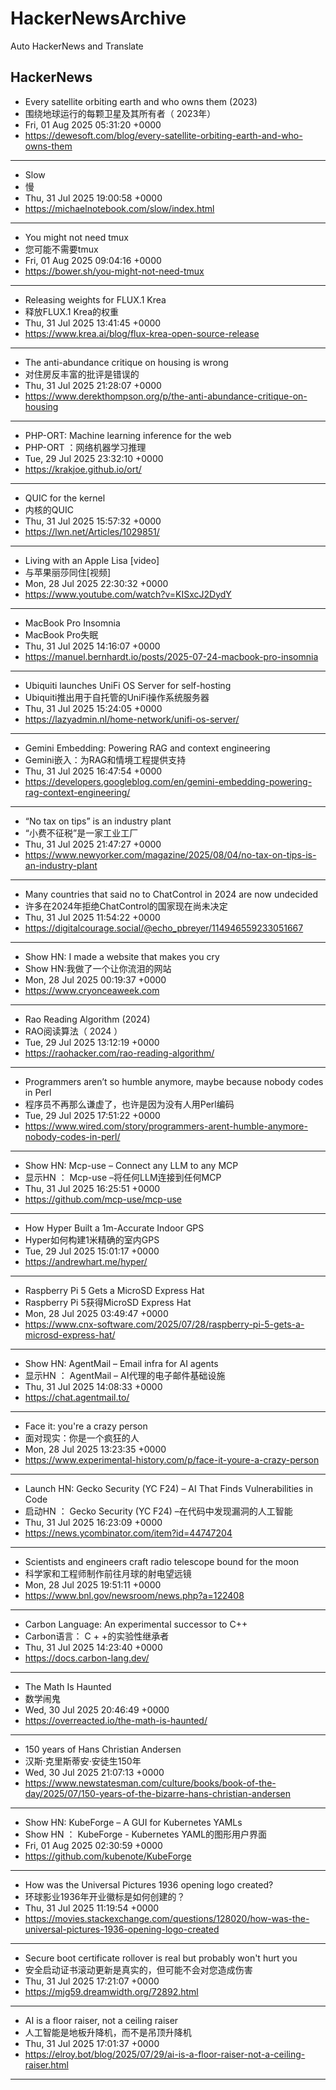 # HackerNewsArchive
Auto HackerNews and Translate

## HackerNews
* Every satellite orbiting earth and who owns them (2023)
* 围绕地球运行的每颗卫星及其所有者（ 2023年）
* Fri, 01 Aug 2025 05:31:20 +0000
* https://dewesoft.com/blog/every-satellite-orbiting-earth-and-who-owns-them
----
* Slow
* 慢
* Thu, 31 Jul 2025 19:00:58 +0000
* https://michaelnotebook.com/slow/index.html
----
* You might not need tmux
* 您可能不需要tmux
* Fri, 01 Aug 2025 09:04:16 +0000
* https://bower.sh/you-might-not-need-tmux
----
* Releasing weights for FLUX.1 Krea
* 释放FLUX.1 Krea的权重
* Thu, 31 Jul 2025 13:41:45 +0000
* https://www.krea.ai/blog/flux-krea-open-source-release
----
* The anti-abundance critique on housing is wrong
* 对住房反丰富的批评是错误的
* Thu, 31 Jul 2025 21:28:07 +0000
* https://www.derekthompson.org/p/the-anti-abundance-critique-on-housing
----
* PHP-ORT: Machine learning inference for the web
* PHP-ORT ：网络机器学习推理
* Tue, 29 Jul 2025 23:32:10 +0000
* https://krakjoe.github.io/ort/
----
* QUIC for the kernel
* 内核的QUIC
* Thu, 31 Jul 2025 15:57:32 +0000
* https://lwn.net/Articles/1029851/
----
* Living with an Apple Lisa [video]
* 与苹果丽莎同住[视频]
* Mon, 28 Jul 2025 22:30:32 +0000
* https://www.youtube.com/watch?v=KISxcJ2DydY
----
* MacBook Pro Insomnia
* MacBook Pro失眠
* Thu, 31 Jul 2025 14:16:07 +0000
* https://manuel.bernhardt.io/posts/2025-07-24-macbook-pro-insomnia
----
* Ubiquiti launches UniFi OS Server for self-hosting
* Ubiquiti推出用于自托管的UniFi操作系统服务器
* Thu, 31 Jul 2025 15:24:05 +0000
* https://lazyadmin.nl/home-network/unifi-os-server/
----
* Gemini Embedding: Powering RAG and context engineering
* Gemini嵌入：为RAG和情境工程提供支持
* Thu, 31 Jul 2025 16:47:54 +0000
* https://developers.googleblog.com/en/gemini-embedding-powering-rag-context-engineering/
----
* “No tax on tips” is an industry plant
* “小费不征税”是一家工业工厂
* Thu, 31 Jul 2025 21:47:27 +0000
* https://www.newyorker.com/magazine/2025/08/04/no-tax-on-tips-is-an-industry-plant
----
* Many countries that said no to ChatControl in 2024 are now undecided
* 许多在2024年拒绝ChatControl的国家现在尚未决定
* Thu, 31 Jul 2025 11:54:22 +0000
* https://digitalcourage.social/@echo_pbreyer/114946559233051667
----
* Show HN: I made a website that makes you cry
* Show HN:我做了一个让你流泪的网站
* Mon, 28 Jul 2025 00:19:37 +0000
* https://www.cryonceaweek.com
----
* Rao Reading Algorithm (2024)
* RAO阅读算法（ 2024 ）
* Tue, 29 Jul 2025 13:12:19 +0000
* https://raohacker.com/rao-reading-algorithm/
----
* Programmers aren’t so humble anymore, maybe because nobody codes in Perl
* 程序员不再那么谦虚了，也许是因为没有人用Perl编码
* Tue, 29 Jul 2025 17:51:22 +0000
* https://www.wired.com/story/programmers-arent-humble-anymore-nobody-codes-in-perl/
----
* Show HN: Mcp-use – Connect any LLM to any MCP
* 显示HN ： Mcp-use –将任何LLM连接到任何MCP
* Thu, 31 Jul 2025 16:25:51 +0000
* https://github.com/mcp-use/mcp-use
----
* How Hyper Built a 1m-Accurate Indoor GPS
* Hyper如何构建1米精确的室内GPS
* Tue, 29 Jul 2025 15:01:17 +0000
* https://andrewhart.me/hyper/
----
* Raspberry Pi 5 Gets a MicroSD Express Hat
* Raspberry Pi 5获得MicroSD Express Hat
* Mon, 28 Jul 2025 03:49:47 +0000
* https://www.cnx-software.com/2025/07/28/raspberry-pi-5-gets-a-microsd-express-hat/
----
* Show HN: AgentMail – Email infra for AI agents
* 显示HN ： AgentMail – AI代理的电子邮件基础设施
* Thu, 31 Jul 2025 14:08:33 +0000
* https://chat.agentmail.to/
----
* Face it: you're a crazy person
* 面对现实：你是一个疯狂的人
* Mon, 28 Jul 2025 13:23:35 +0000
* https://www.experimental-history.com/p/face-it-youre-a-crazy-person
----
* Launch HN: Gecko Security (YC F24) – AI That Finds Vulnerabilities in Code
* 启动HN ： Gecko Security (YC F24) –在代码中发现漏洞的人工智能
* Thu, 31 Jul 2025 16:23:09 +0000
* https://news.ycombinator.com/item?id=44747204
----
* Scientists and engineers craft radio telescope bound for the moon
* 科学家和工程师制作前往月球的射电望远镜
* Mon, 28 Jul 2025 19:51:11 +0000
* https://www.bnl.gov/newsroom/news.php?a=122408
----
* Carbon Language: An experimental successor to C++
* Carbon语言： C + +的实验性继承者
* Thu, 31 Jul 2025 14:23:40 +0000
* https://docs.carbon-lang.dev/
----
* The Math Is Haunted
* 数学闹鬼
* Wed, 30 Jul 2025 20:46:49 +0000
* https://overreacted.io/the-math-is-haunted/
----
* 150 years of Hans Christian Andersen
* 汉斯·克里斯蒂安·安徒生150年
* Wed, 30 Jul 2025 21:07:13 +0000
* https://www.newstatesman.com/culture/books/book-of-the-day/2025/07/150-years-of-the-bizarre-hans-christian-andersen
----
* Show HN: KubeForge – A GUI for Kubernetes YAMLs
* Show HN ： KubeForge - Kubernetes YAML的图形用户界面
* Fri, 01 Aug 2025 02:30:59 +0000
* https://github.com/kubenote/KubeForge
----
* How was the Universal Pictures 1936 opening logo created?
* 环球影业1936年开业徽标是如何创建的？
* Thu, 31 Jul 2025 11:19:54 +0000
* https://movies.stackexchange.com/questions/128020/how-was-the-universal-pictures-1936-opening-logo-created
----
* Secure boot certificate rollover is real but probably won't hurt you
* 安全启动证书滚动更新是真实的，但可能不会对您造成伤害
* Thu, 31 Jul 2025 17:21:07 +0000
* https://mjg59.dreamwidth.org/72892.html
----
* AI is a floor raiser, not a ceiling raiser
* 人工智能是地板升降机，而不是吊顶升降机
* Thu, 31 Jul 2025 17:01:37 +0000
* https://elroy.bot/blog/2025/07/29/ai-is-a-floor-raiser-not-a-ceiling-raiser.html
----

